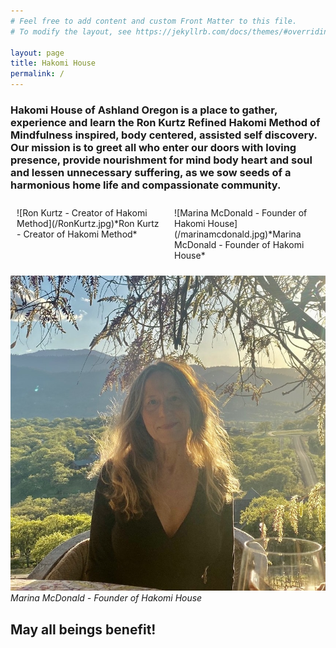 ```yaml
---
# Feel free to add content and custom Front Matter to this file.
# To modify the layout, see https://jekyllrb.com/docs/themes/#overriding-theme-defaults

layout: page
title: Hakomi House
permalink: /
---
```


### Hakomi House of Ashland Oregon is a place to gather, experience and learn the Ron Kurtz Refined Hakomi Method of Mindfulness inspired, body centered, assisted self discovery. Our mission is to greet all who enter our doors with loving presence, provide nourishment for mind body heart and soul and lessen unnecessary suffering, as we sow seeds of a harmonious home life and compassionate community.

<div style="display: flex;">
    <div style="flex: 50%; padding: 10px;">![Ron Kurtz - Creator of Hakomi Method](/RonKurtz.jpg)*Ron Kurtz - Creator of Hakomi Method*</div>
    <div style="flex: 50%; padding: 10px;">![Marina McDonald - Founder of Hakomi House](/marinamcdonald.jpg)*Marina McDonald - Founder of Hakomi House*</div>
</div>


![Marina McDonald - Founder of Hakomi House](/marinamcdonald.jpg)
*Marina McDonald - Founder of Hakomi House*

## May all beings benefit!



